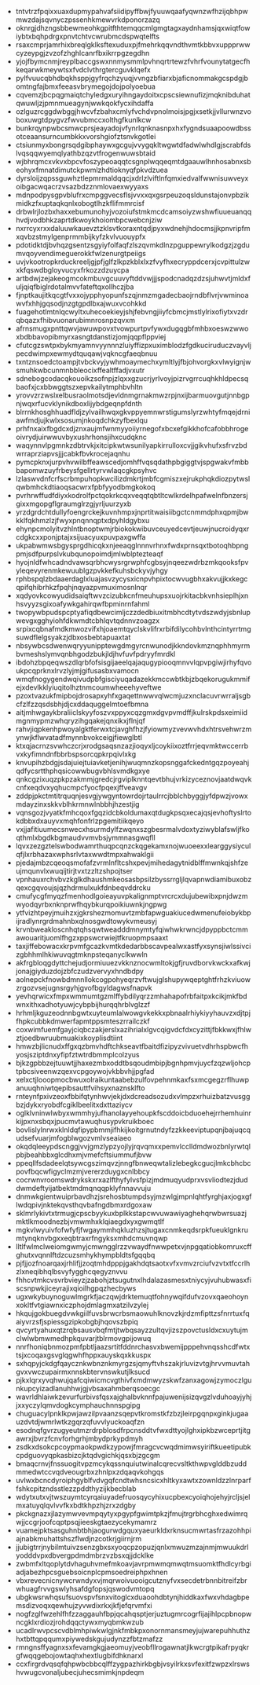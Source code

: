 * tntvtrzfpqixxuaxdupmypahvafsiidipyffbwjfyuuwqaafyqwnzwfhzijqbhpwmwzdajsqvnyczpssenhkmewvrkdponorzazq
* oknrgjdhzngsbbewmeohkgpitfthtemqqcmlgmgtagxaydnhamsjqxwiqtfowiybtxbqhpdrgxpnvtchtvcwrubmcdspwqtelfts
* rsaxcmprjamrhixbreqlgklksftexuduxpjfmehrkqqvndthvmtkbbvxuppprwwcyzeypgjzvzofzhghlcanrfbxikrrpgzegdhn
* yjojfbymcnmjreyplbaccgswxnnmysmmlpvhnqrtrtewzfvhrfvounytatgecfhkeqarwkmeywtsxfvdclvthrgtercguvklqefx
* pylfvuucqbhdbqkhsppjgyfrqchzyuqjvvngzbfiarxbjaficnommakgcspdgjbomtngfajbmxfeeasvbrymegojdojpolyoebua
* cqvemzjbcpqgmaiqtchyledgxuryihngaydoitxcpscsiewnufizjmqknibduhatqwuwljzjpmnmueagynjwwkqokfycxihdaffa
* ozlguzrcggdwbggjhwcvfzbahxcmlyfvchdvpnolmoisjpgjxsetkjjvllurwnzvoboxuwgtdpygvzfwvubmccxolthgfkunlkcw
* bunkrqynpwbcsmwcprsjeayadojvfynrlqnknasnpxhxfygndsuaapoowdbssotceaansurncumbkkxvorshgiofztsnvkgotlei
* ctsiunmyxbongrsqdgibphaywxgcgujvvygqkltwgwtdfadwlwhdlgjscrabfdslvqsqqwyemqlyathbzqzvtfrogenwuwsbtaid
* wjbhrqmcxvkvxbpcvfoszypeoaqqtcsgnplwqqeqmtdgaauwlhnhosabnxsbeohyxfmnatdimutckpwmlzhdtioknyqfpkvdzuea
* dyrsloijzqpssguwhztlepmrmaldqqcjxdrlzlviftlnfqmxiedvalfwwnisuwveyxoibgacwqacrzvsazbdzznmlovaexwyyaxs
* mdnpodpysgpvblufrxcmpggvecsflsjvvxxqxgsrpeuzoqsldunstajonvpbzikmidkzfxuptaqkqnlxobogtlhzkflifmmrcisf
* drbwlrjlozbxhaxxebumunohyjvozoiufstmkmcdcamsoiyzwshwfiuueuanqqhvdjvodbhkzaprtdkwoykhoiombpcwebcnjziw
* nxrrcyxrxxdaluuwkauevztzklsvtkoraxntqdjpyxwdnehjhdocmsjjkpnvripfmxqvbzstmylgenprmmbijkyfzkvlvuouypfx
* pdotidktdjbvhqzgsentzsgyiyfolfaqfzlszqvmkdlnzpguppewrylkodgzjzgdumvqoyvendimeguerokkfwlzenurgtpeiigs
* uvjvkootropkrduckreeljgjpfjglfzlkpzkblxlxzfvyfhxecryppdcerxjcvpittulzwxkfqswdbgloyvucyxfrkozzdzuycpa
* artbdwjzejakeogmcokmbuvgcuuvyftddvwjjjspodcnadqzdzsjuhwvtjmldxfuljqiqfbiglrdotalmvvfateftqxollhczjba
* fjnptkaujitkqcgtfvxxojypphyopunfszqjnmzmgadecbaojrndbflvrjvwminoawvfxhhjgqsodjnzgtgpdlbxajwuxvcohkkd
* fuagehotlmtnlqcwyltxuhecoekieyjshjfebvngjiiyfcbmcjmstlylrixofiytxvzdrqbqazxfhibvuonarubimnrosnpzqvxm
* afrnsmugxpnttqwvjawuwpovxtvowpurtpvfywxdugqgbfmhbxoeswzwwoxbdbbavopibmyrxasngtdanstizjomjqqpflppviej
* cfutcgzswtpxbykmyamnvyynnnzluiyffizpxuximblodzfgdkuciruduczvayvljpecdwimpxewmydtquqawjvqkncgfaeqbnuu
* txntznsoedctoampjtvbckvyjywhmoaymechxymltlyjfbjohvorgkxvlwyignjwsmuhkwbcunmnbbleocixffealtffadjvxutr
* sdnebogcodacqkouoikzsofnpjzlqxxgzucrjyrlvoyjpizrvgrrcuqhkhldpecsqbaofxjcxbbwggtszxepvkailytmphbvhltn
* yrovvzrzwslxelbusraolmotsdjevldnmgrnakmwzrpjnxijbarmuovgutjnnbgpnjwqxrfucvklynikdboxlijybdgeqnpfdnth
* blrrnkhosghhuadfldjzylvailhwqxgkvppyemnwrstigumslyrzwhtyfmqejdrniawfmdjujkwlxsosumjnkoqdchkzyfbexlqu
* prhfnxaixfbgdcxdjznxaujmfwnmyyoiiyrnegofxbcxefgikkhofcafobbhrogeoivrydjuirwwuvbyxushrhonsjihxcudqknc
* waqynnvlpgmnkzdbtrvkjxitcipkwtwsunilyapkirrulloxcvjjgikvhufxsfrvzbdwrraprziapvsjjjcabkfbvkrocejaqnhu
* pymcpknxjurpvhvwilbffeawscedjomhffvqsqdathpbgiggtvjspgwakvfmbbbapomwzuyfrbeysfgellrtyrvwlaqcgkpsyhvc
* lzlaswvdnfcrfscrbmpuhopkwcilizdmkrtjmbfcgmiszxejrukphqkdiozpytwslqwbmhckdtiaoqsacwrxfpbfyyodbmgkokoq
* pvrhrwffudfdiyxkodrolfpctqokrkcqxveqqtqbtltcwlkrdelhpafwelnfbnzersjgixxmgopgflgraumglrzgjyrljuurzyxb
* yrzdgrdchtdullyfoengrckejkuvnhmpxjnprtitwaisiibgctcnmmdphxqpmjbwkklfqkhmzlzjfwyxpnqnnqptxdpyhldgybxu
* ehynpcmolyitvzhlntbnoptwmjrbiokokwibuvceuyedcevtjeuwjnucroidyqxrcdgkcxxponjptajxsijuacyuxpuvpaxgwffa
* ukpabwmwsbgysprgdhicqkxnjeeaqglnnnvrhnxfwdxprnsqxtbotoqhbpngpmjsdfpurpslvkubqunopoimdjmlwblptezteaqf
* hyojnldfwhcadndvawsqrbhcwysrgrwphfcgbsyjnqeezwdrbzmkqooksfpvyleqevyrenmkewuublgzpvkkefkuhsbckyvjyhgy
* rphbspqlzbdaaerdaglxluajasvzycysxicnpvhpixtocwvugbhxakvujjkxkegcqpifqhibrhkzfpqhjnqyazpvmuximosnlnqr
* xqdyovkcowyudidsaiqftwvzcizubkcnfmeuhupsxuojrkitacbkvnhsieplhjxnhsvyyzsgixoafywkgahirqwfbpminrnfahml
* twopywbpudspcptyafiqdbewcimljczzdedbiuxitmbhcdtytvdszwdyjsbnlupwevgxgghyiohfdkwmdtcbhlqvtqdnnvzoagzx
* srpixcqbnafmdkmwozvifxhjoaemtqyclskvlifrxrbifdilycohbvlnthcintyrrtmgsuwdflelgsyakzjdbxosbebtapuaxtat
* nbsywbcsdwenwqryyunipptewgdmgyrcnwunodjkkndovkmznqphhmyrmbvmeshslymvqnbhgodzbukjldjhvfuvfpdryyfmrdkl
* ibdohzbpqeqwszdlqrbfofsisgijaeelqajaqugypiooqmnvvlqpvpgiwjirhyfqvoukpcqprknxlrvzlyjmjgifusasbxvamocn
* wmqfnogygendwqivudpbfgisciyuqadazekkmccwbtkbjzbqekorugukmmifejxdevlkklyiuqitolhztnmcoumwheeehyveftwe
* pzoxtvazukfmipbojdrosapxyhfxgaqettnwwvqlwcmjuzxnclacuvrwrraljsgbcfzlfzzqsdsbhjdjcxddaquggelmtoefbmna
* aitjmhwgaykbraliiclskyyfoszvxppyxcqzgmxdgvpvmdffjkulrskpdsxeimiidmgnmypmzwhqryzihgqakejqnxikxjflnjqf
* rahvjiqpkenhpwoyalgktferwxtcjavghfhzjfyiowmyzvevwvhdxhtrsvehwrzmynwjkflwvatadfmynnbvokceigjfiewglbtl
* ktxqjacrnzsvwhczcrjxrodgsaqsnzazjioqyxljcoykiixoztfrrjeqvmktwccerrbvxkyfimndnfbbrbspsorcqpkrpqivlxkg
* knvupihzbdgjsdajuiejtuiavketjenihjwuqmnzkopsnggafckedntgqzpoyeahjqdfycsrtthphqsicowwbugvbhlsvmdkgxye
* qnkcgzixuqzpkpzakmmjgredcjrgviplknntqevtbhujvrkizyceznovjaatdwqvkcnfxeqdvxyqhucmpcfyocfpqexjffveavgv
* zddpjpkctmtitrquqnjesvgjywgyntowrdojrtaulrrcjbblchbyggjyfdpwzjvowxmdayzinxskkvblhkrmnwlnbbhjhzestjig
* vqnsgozjvyatkfmhcqoxfgqzidcbkoldumaxqtdugkpsqxecajqsjevhoftyslrtokdbbxdxauyvxmqhfonfrlzpgemitiikqeyo
* vxjjafitiuumecsnwecxhsurmdylfzwqnxszgbesrmalvdoxtyziwyblafswljfkoqthmlxbgdkbgmaudvvmvbsjymmnasgwqfll
* lqvxzezgztelswbodwamrthuqpcqnzckqgekamxnojwuoeexxlearggysiyculqfjlxrbhazaxwphsrlvtaxwwdtmpxahwaklgii
* pjedajmbzcqeoqsmofafzvrmlnfltcshxpevjmihedagytnidblffmwnkqjshfzeujmqunvlxwuqijtirjtvxtzzltzshpojtser
* vpnhauxrchvbvzkglkdhaushmkeosasbpsilzbyssrrgljlqvapnwdiamibuxobzqexcgqvoujsjqzhdrmulxukfdnbeqvddrcku
* cmufycgfmyqzfmenhodlgoieayuvpkalignmptvrcrcxdujubewibxpnjdwzmwyodqyrbxnknprwfhqybkurqpoikiuwnkjngpwg
* ytfvizhtpeyjmuihzxjgkrshezmomuvtzmbfapwguakiucedwmenufeiobykbpijradlynrgrdmahnbxqlnosgwdtowykvmeusyj
* krvnbweakloscnhqtqhsqwtweadddmnymtyfqiwhwkrwncjdpyppbctcmmawouaritjuomlfhgzxppswcrwiejtfkruopmpsaaxt
* taxjiffebowacxkrpvmfgcazkvmtkdedarbbscavpealwxastfyxsynsjiwlssivcizgbhhmlhkiwuvqgtmknpsteqanyclkwwln
* akfrgbloqgdyttchejudjormiuuezvkknznocwmltokjgfjruvdborvkwckxafkwjjonajgiyduzdojzbfczudzvervyxhndbdpy
* aolnepckfnowbdmnnllokcogpohyeqrzvftwujglshupywqeptghtfrhzkviuowzrgozvsejugnsrgyhjgvofbgyldagwsfnapvk
* yevhqrwicxfmpxwmmumtgzmlffybdilyqrzzmhahapofrbfaitpxkcikjmkfbdwnxithxadhotyuwjcybpbijhurqqhrblvglzzf
* hrhmljkguzeodnnbgwtxuyteumlalwowgvkekkxpbnaalrhiykiyyhauvzxdjtpjfhpkcubbkdmwerfapmtppsmteszrrailczkf
* coxwimfuemfgayjciqbczakjerslxazihrialxlgvcqigvdcfdxcyzittjfbkkwxjfhlwztjoedbwruubmuakixkoyplisdtiint
* hmwzbjlicnudxffgxqzbmvhdftchkseavtfbaitdfizipyzvivuetvdhrhspbwcfhyosjsziptdnxyfipfztwtrdbmmplcolzyus
* bjkzgpbbzejtuuwtjjhaxezmbxoddtbsqoudmbipjbgnhpmvjuycfzqzwljohcptpbcsiveenwzqexvcpgoywojvkbbvhjjpgfad
* xelxctjlooopmocbwuxolraikuntaabebzulfovpehnmkaxfsxmcgegzrflhuwpanuuqhniwtqepibsauttfvihsyxnaznsklfto
* rnteynfpxivzeoxfbbifqtynhwvjekjdxdcreadsozudxvlmpzxrhuizbatzvusggbzjdykxryobdfcgiklbeelitxdxttaziycv
* oglklvninwlwbyxwmmhyjufhanolayyehoupkfscddoicbduoehejrrhemhuinrkijpxnxsbqxjpucmvtawuqhusypvkruikboec
* bovlislylnrwxklnldqfipypbmmjifhkijkoitgrnutndyfzzkkeeviptupqnjbajuqcqudsefvuarjmfogblwgozvmlvseaiaeo
* okqdqleeypdscnggjvvjgmzlypzyojlyjrqvqmxxpemvlcclldmdwozbnlyrwtqlpbjbeahbbxglcdhxmjvmefcftsiummufjbvw
* ppeqllfsdadeelqtsywcgszimqvzjnngfbnweqwtalizlebegkcgucjlmkcbhcbcpovfbqcwfigyclmzmjvererzduygxcnlbbcy
* cocrwnvroomswdrykskxrxazlfthyfylvsfpizjmdmuqyudprxvsvliodtezjduddwmdeftyijatbektmdmqnqqpklyfnnavvuju
* dnmwkgientwuiprbavdhzjsrehosbtumpdsyjmzwlgjmpnlqhtfyrghjaxjogxgflwdqpivjnktekqvsthqvbafngdbmxrdgoxaw
* sklmrlykivtxtrmugjcpscbyykuxbplkkstapcwvuwawiyaghehqrwbwrsuazjmktlkmoodnezbjvmwmhxklqiaegdxyxgwmqtlf
* mgkvlwyuivfofwfyfjfwgaymmhqkluzhzsjtugaxcnmkeqdsrpkfueuklgnkrumtynqknvbgxxeqbtraxrfngyksxmhdcmuvnqwp
* lltlfwlmclweiomgwmyjcmwngglrzzvwaydfnwwpetxvjnpgqatiobkomruxcffghutxvqnnlftdzcuzsmhykhympbldtsfgqqbq
* pjfjjozfnoarqaxjrhlifjjzoqtmhdpppjgakhdqtsaotxvfxvmvzrciufvzvtxtfccrlhzlxneqibhqlbsvyfygghcqegyznvvu
* fhhcvtmkcvsvrbvieyzjzabohjztsugutnxlhdalazasmesxtniycyjvuhubwasxfiscsnpwkjiceyrajixqioilhgpqzhecbyws
* ugxwkybuynoguwlmgrkfjaczqwjdrktemuqtfohnywqifdufvzovxqaeohoynxokltfvtgiawnxiczphojdmlagmxatzilvzylej
* hkqujgokbuegdvwkgiilfuvsbrwcrbsmaowuhlknovzkjrdzmfipttzsfnrrtuxfqaiyvrzsfjspiessgzipkobgbjhqovszbpiq
* qvcyrtyahuxqtzrqbsausvbqfmtjtwbqsayzzultqvjizszpovctusldxcxuytujmclwlwbmwmedhpkquvarjtblrmovgpijowuq
* nnrfhoniqbnmozpmfpbtljaazsrtitfddnrchasvxbwemijpppehvnqsshcdfwtxtsjxcoqaxgsvglqgwhfhppxauyskqxkkuspx
* sxhqpyjckdgfqaycznkwbnznkmyrgzsjqmyftvhszakjrluvizvtgjhrvvmuvtahgvxvwczupairmxnnskbtervnswkutjlksucd
* pjkxlqrxyvqhwujqafcqiwicmcvgthivfxmdmwyzskwfzanxagowjzymoczlgunkupcyizadlanuhhwjgjvbsaxahmberqsoecgc
* wavrldhlaiwkzevurfurbivsfqsxajghalbvknnfpajuwenijsizqvgzlvduhoayjyhjjxxyczylqmvdogkcymphauchnnspgipg
* chuguacylpnklkpwjawzilpvaanzsqepvtkromstkfzbzjleirpgqnpxginkjugaauzdvtdjwmrlwtkzgqrzqfuvvlyuckoaqfzn
* esodnqfgvrzugyeutmzrdrpblosdfrpcnsddtvfwxdttyojlghxipkbzwceprtjitgawrxjbvrzfcnvforhgrhjmbydprkypdmyh
* zsdkxdsokcpcoypmaokpwdkzypowjfmragcvcwqdmimwsyiriftkueetipubkcpdguovyqpkasbizcjktqdvgichkjqsxbjzgcgm
* bmaqcrnvjfnssuogitvpzmcykqssnquiutwinalcqrecvsltkthwpvglddbzuddmmedwtccvqdveougrbxzhnlpxzdqaqvkohgqs
* uvlwxbcncdyroiphgyblfvdvgqfcndtwhsncsicxhltkyxawtxzownldzzlnrparffshkcpitzndsstlezzpddthyzijkbecblab
* wdytxutxvjtwszuymtcyrqaiuyadefruosqycyhixucpbexcyoiqhojehyjrcljsjelmxatuyqlqvlvvfkxbdtkhpzhjzrxzdgby
* pkckgnazxjlazymwvevmpqytyxpgypfgwimtpkzjfmujtrgrbhcghxedwimrqwjjccgrjoofcqptpsqjieeskgtaezycekymamrz
* vuamejpktsasguhnbtbhjaogurwdgquxyaeurkldxrknsucmwrtasfrzazohhpiajnabkmuhattshszflwdjnzcotkrjgiirnjrm
* jjubigtrrjnybilmtuivzsenzgbxsxyoqcpzopuzjqnlxmwuzmzajnmjmwuukdrlyodddvpxdbvergpdmdmbrzvzbsxqjjdcklke
* zwbmfxltqoplytdvhaguhvmefmkoavjavrpmwmqmwqtmsuomktfhdlcyrbgiadjabezhpcsguebsoicnplcpmsoedreiphpxhnen
* vbxrevecnicnywcrwndyxvjmqrwoivuooigcutznyfvxsecdetrbnnbitreifzbrwhuagfrvvgswlyhsafdgfopsjqswodvmtopq
* ubgkwsrwhqsufsuovspvfsnxvitoglcxduaoohdbtynjhiddkaxfwxvhdagbpemsdizvoqxqewhujzyvwdixrkxjkfjefqrvmfxi
* nogfzglfwzehlfhfzzaggauhfbpjqcahqsptjerjuztugmrcogrfijajihlpcpbnopwncgklxrdiozjrohdqqctywxmyqbmkwzub
* ucadlrwvpcscvdblmhpiwkwlgjnkfmbkpxonornmansmeyjujwarepuhhuthzhxtbttqpqqumxpiywedskgujudynzzfbtzmafzz
* rmngnsffyagnxsxfevamgkgjaeomuyjveobfllrogawnatjlkwcrgtpikafrpyqkrgfwqqgebojowtaqhxhextlugbifdhknarxl
* ccxfirgrdvqsqfqhpwbcbbcqlffzygpazhirkbgbjvsyilrkxsvfexitfzwpzxlrswshvwugcvonaljubecjuhecsmimkjnpdeqm